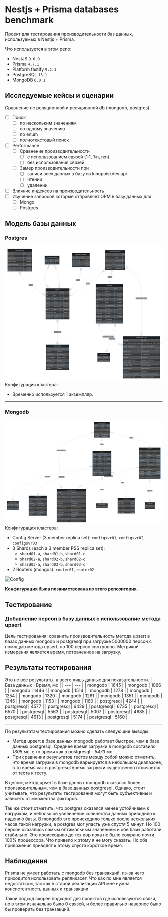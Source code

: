 # Nestjs + Prisma databases benchmark

Проект для тестирования производительности баз данных, используемых в Nestjs + Prisma.

Что используется в этом репо:

* NestJS `9.0.0`
* Prisma `4.7.1`
* Platform fastify  `9.2.1`
* PostgreSQL `15.1`
* MongoDB `6.0.1`

## Исследуемые кейсы и сценарии

Сравнение не реляционной и реляционной db (mongodb, postgres).
* [ ] Поиск
  * [ ] по нескольким значениям
  * [ ] по одному значению
  * [ ] по enum
  * [ ] полнотекстовый поиск
* [ ] Performance
  * [ ] Сравнение производительности
    * [ ] с использованием связей (1:1, 1:n, n:n)
    * [ ] без использования связей
  * [ ] Замер производительности при
    * [ ] записи всех данных в базу из kinopoiskdev api
    * [ ] чтении
    * [ ] удалении
* [ ] Влияние индексов на производительность
* [ ] Изучение запросов которые отправляет ORM в базу данных для
  * [ ] Mongo
  * [ ] Postgres

## Модель базы данных

### Postgres

![Postgres](./docs/images/pg-erd.svg)
Конфигурация кластера:

* Временно используется 1 экземпляр.

___

### Mongodb

![Mongodb](./docs/images/mongo-erd.svg)
Конфигурация кластера:  

* Config Server (3 member replica set): `configsvr01`, `configsvr02`, `configsvr03`
* 3 Shards (each a 3 member PSS replica set):
  * `shard01-a`, `shard01-b`, `shard01-c`
  * `shard02-a`, `shard02-b`, `shard02-c`
  * `shard03-a`, `shard03-b`, `shard03-c`
* 2 Routers (mongos): `router01`, `router02`

![Config](https://raw.githubusercontent.com/minhhungit/mongodb-cluster-docker-compose/master/images/sharding-and-replica-sets.png)

**Конфигурация была позаимствована из [этого репозитория](https://github.com/minhhungit/mongodb-cluster-docker-compose).**

## Тестирование

### Добавление персон в базу данных c использование метода upsert

Цель тестирования: сравнить производительность метода upsert в базах данных mongodb и postgresql при загрузке 5000000 персон с помощью метода upsert, по 100 персон синхронно. Метрикой измерения является время, потраченное на загрузку.

## Результаты тестирования

Это не все результаты, а всего лишь данные для показательности.
| База данных | Время, мс |
| --- | --- |
| mongodb | 1645 |
| mongodb | 1066 |
| mongodb | 1446 |
| mongodb | 1514 |
| mongodb | 1278 |
| mongodb | 1254 |
| mongodb | 1320 |
| mongodb | 1261 |
| mongodb | 1351 |
| mongodb | 1345 |
| mongodb | 1153 |
| mongodb | 1160 |
| postgresql | 4244 |
| postgresql | 4577 |
| postgresql | 6429 |
| postgresql | 6735 |
| postgresql | 6570 |
| postgresql | 5563 |
| postgresql | 5007 |
| postgresql | 4685 |
| postgresql | 4613 |
| postgresql | 5174 |
| postgresql | 5160 |
- - -

По результатам тестирования можно сделать следующие выводы:

* Метод upsert в базе данных mongodb работает быстрее, чем в базе данных postgresql. Среднее время загрузки в mongodb составило *1308* мс, в то время как в postgresql - *5473* мс.
* При сравнении результатов тестов между собой можно отметить, что время загрузки в mongodb варьируется в небольшом диапазоне, в то время как в postgresql время загрузки существенно отличается от теста к тесту.

В целом, метод upsert в базе данных mongodb оказался более производительным, чем в базе данных postgresql. Однако, стоит учитывать, что результаты тестирования могут быть субъективны и зависеть от множества факторов.

Так же стоит отметить, что postgres оказался менее устойчивым к нагрузкам, и небольшой увеличение количества данных приводило к падению базы. В mongodb это происходило только после нескольких часов такой нагрузки, а postgres мог упасть уже спустя 5 минут. Но 100 персон оказались самым оптимальным значением и обе базы работали стабильно. Это происходило до тех пор пока не было сожрано почти 100% процессора. Что привело к этому я не могу сказать. Но оба приложения приводят к этому спустя короткое время.

## Наблюдения

Prisma не умеет работать с mongodb без транзакций, из-за чего приходится использовать репликасет. Что как по мне является недостатком, так как в старой реализации API мне нужна консистентность данных и транзакции.  

Такой подход скорее подходит для проектов где используются связи, но в этом изначально было 0 связей, и более правильно наверное было бы проверить без транзакций.
